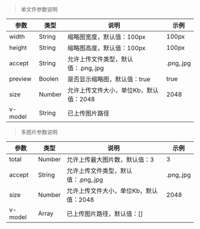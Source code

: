 > 单文件参数说明

|参数|类型|说明|示例|
|---|---|---|---|
|width|String|缩略图宽度，默认值：100px|100px|
|height|String|缩略图高度，默认值：100px|100px|
|accept|String|允许上传文件类型，默认值：.png,.jpg|.png,.jpg|
|preview|Boolen|是否显示缩略图，默认值：true|true|
|size|Number|允许上传文件大小，单位Kb，默认值：2048|2048|
|v-model|String|已上传图片路径||

> 多图片参数说明

|参数|类型|说明|示例|
|---|---|---|---|
|total|Number|允许上传最大图片数，默认值：3|3|
|accept|String|允许上传文件类型，默认值：.png,.jpg|.png,.jpg|
|size|Number|允许上传文件大小，单位Kb，默认值：2048|2048|
|v-model|Array|已上传图片路径，默认值：[]||
